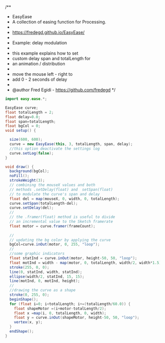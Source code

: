 /**
 * EasyEase
 * A collection of easing function for Processing.
 *
 * https://fredegd.github.io/EasyEase/
 *
 * Example: delay modulation
 *
 * this example explains how to set 
 * custom delay span and totalLength for
 * an animation / distribution
 *
 * move the mouse left - right to
 * add 0 - 2 seconds of delay
 *
 * @author      Fred Egidi  -  https://github.com/fredegd
 */

```java
import easy.ease.*;

EasyEase curve;
float totalLength = 2;
float delay=0.0;
float span=totalLength;
float bgCol = 0;
void setup() {

  size(600, 600);
  curve = new EasyEase(this, 3, totalLength, span, delay);
  //this option deactivate the settings log
  curve.setLog(false);
}

void draw() {
  background(bgCol);
  noFill();
  strokeWeight(3);
  // combining the mouseX values and both
  // methods .setDelay(float) and  setSpan(float)
  // to modulate the curve's span and delay
  float del = map(mouseX, 0, width, 0, totalLength);
  curve.setSpan(totalLength-del);
  curve.setDelay(del);
  //
  // the .framer(float) method is useful to divide
  // an incremental value to the Sketch framerate
  float motor = curve.framer(frameCount);
  
  //
  // updating the bg color by applying the curve
  bgCol=curve.inOut(motor, 0, 255, "loop");
  //
  //some graphic indicators
  float statInd = curve.inOut(motor, height-50, 50, "loop");
  float motInd = width - map(motor, 0, totalLength, width/2, width*1.5)%width;
  stroke(255, 0, 0);
  line(0, statInd, width, statInd);
  ellipse(width/2, statInd, 15, 15);
  line(motInd, 0, motInd, height);
  //
  //drawing the curve as a shape 
  stroke(0, 255, 0);
  beginShape();
  for (float i=0; i<totalLength; i+=(totalLength/60.0)) {
    float shapeMotor =(i+motor-totalLength/2);
    float x =map(i, 0, totalLength, 0, width);
    float y = curve.inOut(shapeMotor, height-50, 50, "loop");
    vertex(x, y);
  }
  endShape();
}
````
